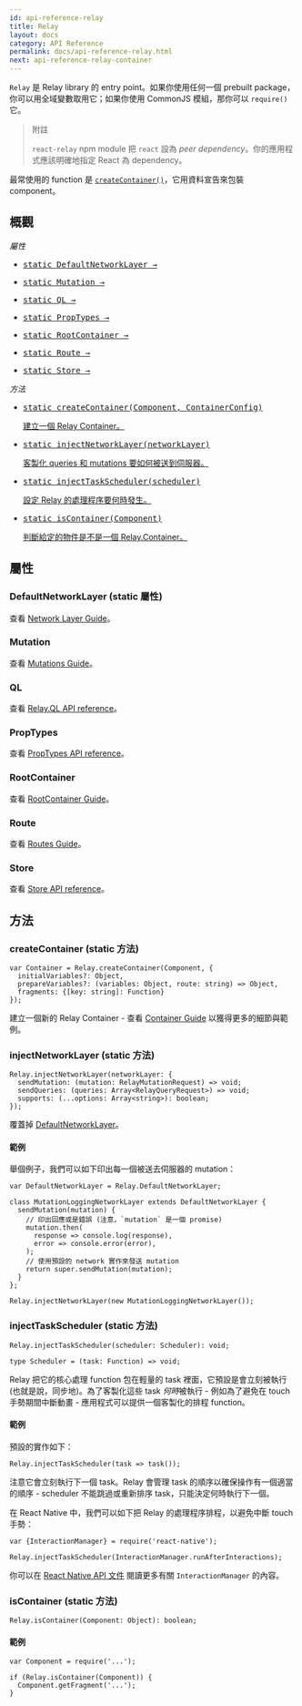 ```yaml
---
id: api-reference-relay
title: Relay
layout: docs
category: API Reference
permalink: docs/api-reference-relay.html
next: api-reference-relay-container
---
```



`Relay` 是 Relay library 的 entry point。如果你使用任何一個 prebuilt package，你可以用全域變數取用它；如果你使用 CommonJS 模組，那你可以 `require()` 它。

> 附註
>
> `react-relay` npm module 把 `react` 設為 *peer dependency*。你的應用程式應該明確地指定 React 為 dependency。

最常使用的 function 是 [`createContainer()`](#createcontainer-static-method)，它用資料宣告來包裝 component。

## 概觀

*屬性*

<ul class="apiIndex">
  <li>
    <a href="guides-network-layer.html">
      <pre>static DefaultNetworkLayer &rarr;</pre>
    </a>
  </li>
  <li>
    <a href="guides-mutations.html">
      <pre>static Mutation &rarr;</pre>
    </a>
  </li>
  <li>
    <a href="api-reference-relay-ql.html">
      <pre>static QL &rarr;</pre>
    </a>
  </li>
  <li>
    <a href="api-reference-relay-proptypes.html">
      <pre>static PropTypes &rarr;</pre>
    </a>
  </li>
  <li>
    <a href="guides-root-container.html">
      <pre>static RootContainer &rarr;</pre>
    </a>
  </li>
  <li>
    <a href="guides-routes.html">
      <pre>static Route &rarr;</pre>
    </a>
  </li>
  <li>
    <a href="api-reference-relay-store.html">
      <pre>static Store &rarr;</pre>
    </a>
  </li>
</ul>

*方法*

<ul class="apiIndex">
  <li>
    <a href="#createcontainer-static-method">
      <pre>static createContainer(Component, ContainerConfig)</pre>
      建立一個 Relay Container。
    </a>
  </li>
  <li>
    <a href="#injectnetworklayer-static-method">
      <pre>static injectNetworkLayer(networkLayer)</pre>
      客製化 queries 和 mutations 要如何被送到伺服器。
    </a>
  </li>
  <li>
    <a href="#injecttaskscheduler-static-method">
      <pre>static injectTaskScheduler(scheduler)</pre>
      設定 Relay 的處理程序要何時發生。
    </a>
  </li>
  <li>
    <a href="#iscontainer-static-method">
      <pre>static isContainer(Component)</pre>
      判斷給定的物件是不是一個 Relay.Container。
    </a>
  </li>
</ul>

## 屬性

### DefaultNetworkLayer (static 屬性)

查看 [Network Layer Guide](guides-network-layer.html)。

### Mutation

查看 [Mutations Guide](guides-mutations.html)。

### QL

查看 [Relay.QL API reference](api-reference-relay-ql.html)。

### PropTypes

查看 [PropTypes API reference](api-reference-relay-proptypes.html)。

### RootContainer

查看 [RootContainer Guide](guides-root-container.html)。

### Route

查看 [Routes Guide](guides-routes.html)。

### Store

查看 [Store API reference](api-reference-relay-store.html)。

## 方法

### createContainer (static 方法)

```
var Container = Relay.createContainer(Component, {
  initialVariables?: Object,
  prepareVariables?: (variables: Object, route: string) => Object,
  fragments: {[key: string]: Function}
});
```

建立一個新的 Relay Container - 查看 [Container Guide](guides-containers.html) 以獲得更多的細節與範例。

### injectNetworkLayer (static 方法)

```
Relay.injectNetworkLayer(networkLayer: {
  sendMutation: (mutation: RelayMutationRequest) => void;
  sendQueries: (queries: Array<RelayQueryRequest>) => void;
  supports: (...options: Array<string>): boolean;
});
```

覆蓋掉 [DefaultNetworkLayer](#defaultnetworklayer-static-property)。

#### 範例

舉個例子，我們可以如下印出每一個被送去伺服器的 mutation：

```
var DefaultNetworkLayer = Relay.DefaultNetworkLayer;

class MutationLoggingNetworkLayer extends DefaultNetworkLayer {
  sendMutation(mutation) {
    // 印出回應或是錯誤 (注意，`mutation` 是一個 promise)
    mutation.then(
      response => console.log(response),
      error => console.error(error),
    );
    // 使用預設的 network 實作來發送 mutation
    return super.sendMutation(mutation);
  }
};

Relay.injectNetworkLayer(new MutationLoggingNetworkLayer());
```

### injectTaskScheduler (static 方法)

```
Relay.injectTaskScheduler(scheduler: Scheduler): void;

type Scheduler = (task: Function) => void;
```

Relay 把它的核心處理 function 包在輕量的 task 裡面，它預設是會立刻被執行 (也就是說，同步地)。為了客製化這些 task *何時*被執行 - 例如為了避免在 touch 手勢期間中斷動畫 - 應用程式可以提供一個客製化的排程 function。

#### 範例

預設的實作如下：

```
Relay.injectTaskScheduler(task => task());
```

注意它會立刻執行下一個 task。Relay 會管理 task 的順序以確保操作有一個適當的順序 - scheduler 不能跳過或重新排序 task，只能決定何時執行下一個。

在 React Native 中，我們可以如下把 Relay 的處理程序排程，以避免中斷 touch 手勢：

```
var {InteractionManager} = require('react-native');

Relay.injectTaskScheduler(InteractionManager.runAfterInteractions);
```

你可以在 [React Native API 文件](http://facebook.github.io/react-native/docs/interactionmanager.html) 閱讀更多有關 `InteractionManager` 的內容。

### isContainer (static 方法)

```
Relay.isContainer(Component: Object): boolean;
```

#### 範例

```
var Component = require('...');

if (Relay.isContainer(Component)) {
  Component.getFragment('...');
}
```
